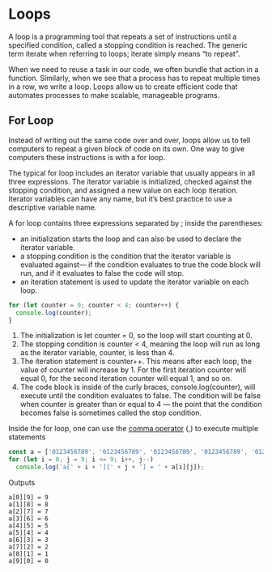 # Loops

A loop is a programming tool that repeats a set of instructions until a specified condition, called a stopping condition is reached. The generic term iterate when referring to loops; iterate simply means “to repeat”.

When we need to reuse a task in our code, we often bundle that action in a function. Similarly, when we see that a process has to repeat multiple times in a row, we write a loop. Loops allow us to create efficient code that automates processes to make scalable, manageable programs.

## For Loop

Instead of writing out the same code over and over, loops allow us to tell computers to repeat a given block of code on its own. One way to give computers these instructions is with a for loop.

The typical for loop includes an iterator variable that usually appears in all three expressions. The iterator variable is initialized, checked against the stopping condition, and assigned a new value on each loop iteration. Iterator variables can have any name, but it’s best practice to use a descriptive variable name.

A for loop contains three expressions separated by ; inside the parentheses:
- an initialization starts the loop and can also be used to declare the iterator variable.
- a stopping condition is the condition that the iterator variable is evaluated against— if the condition evaluates to true the code block will run, and if it evaluates to false the code will stop.
- an iteration statement is used to update the iterator variable on each loop.

```js
for (let counter = 0; counter < 4; counter++) {
  console.log(counter);
}
```

1. The initialization is let counter = 0, so the loop will start counting at 0.
1. The stopping condition is counter < 4, meaning the loop will run as long as the iterator variable, counter, is less than 4.
1. The iteration statement is counter++. This means after each loop, the value of counter will increase by 1. For the first iteration counter will equal 0, for the second iteration counter will equal 1, and so on.
1. The code block is inside of the curly braces, console.log(counter), will execute until the condition evaluates to false. The condition will be false when counter is greater than or equal to 4 — the point that the condition becomes false is sometimes called the stop condition.

Inside the for loop, one can use the [comma operator](https://developer.mozilla.org/en-US/docs/Web/JavaScript/Reference/Operators/Comma_Operator) (,) to execute multiple statements

```javascript
const a = ['0123456789', '0123456789', '0123456789', '0123456789', '0123456789', '0123456789', '0123456789', '0123456789', '0123456789', '0123456789']
for (let i = 0, j = 9; i <= 9; i++, j--)
  console.log('a[' + i + '][' + j + '] = ' + a[i][j]);
```

Outputs

```
a[0][9] = 9
a[1][8] = 8
a[2][7] = 7
a[3][6] = 6
a[4][5] = 5
a[5][4] = 4
a[6][3] = 3
a[7][2] = 2
a[8][1] = 1
a[9][0] = 0
```

